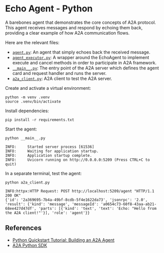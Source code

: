# Echo Agent - Python

A barebones agent that demonstrates the core concepts of A2A protocol. This agent receives messages and respond by
echoing them back, providing a clear example of how A2A communication flows.

Here are the relevant files:

* [`agent.py`](./agent.py): An agent that simply echoes back the received message.
* [`agent_executor.py`](./agent_executor.py): A wrapper around the EchoAgent to implement execute and cancel methods in
order to participate in A2A framework.
* [`__main__.py`](./__main__.py): The entry point of the A2A server which defines the agent card and request handler and runs the server.
* [`a2a_client.py`](./a2a_client.py): A2A client to test the A2A server.

Create and activate a virtual environment:

```shell
python -m venv .venv
source .venv/bin/activate
```

Install dependencies:

```shell
pip install -r requirements.txt
```

Start the agent:

```shell
python __main__.py

INFO:     Started server process [61536]
INFO:     Waiting for application startup.
INFO:     Application startup complete.
INFO:     Uvicorn running on http://0.0.0.0:5209 (Press CTRL+C to quit)
```

In a separate terminal, test the agent:

```shell
python a2a_client.py

INFO:httpx:HTTP Request: POST http://localhost:5209/agent "HTTP/1.1 200 OK"
{'id': '2a369695-7b4a-49bf-8cdb-5f4e1622da73', 'jsonrpc': '2.0', 'result': {'kind': 'message', 'messageId': 'a0654c73-60f8-43aa-ab21-68ee427d47df', 'parts': [{'kind': 'text', 'text': 'Echo: "Hello from the A2A client!"'}], 'role': 'agent'}}
```

## References

* [Python Quickstart Tutorial: Building an A2A Agent](https://a2a-protocol.org/latest/tutorials/python/1-introduction/)
* [A2A Python SDK](https://github.com/a2aproject/a2a-python)